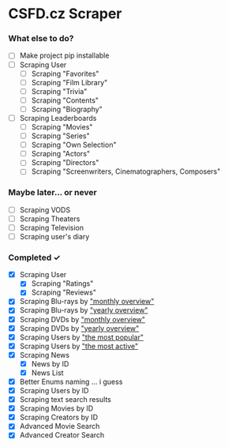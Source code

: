 # CSFD.cz Scraper

### What else to do?
- [ ] Make project pip installable
- [ ] Scraping User
  - [ ] Scraping "Favorites"
  - [ ] Scraping "Film Library"
  - [ ] Scraping "Trivia"
  - [ ] Scraping "Contents"
  - [ ] Scraping "Biography"
- [ ] Scraping Leaderboards
  - [ ] Scraping "Movies"
  - [ ] Scraping "Series"
  - [ ] Scraping "Own Selection"
  - [ ] Scraping "Actors"
  - [ ] Scraping "Directors"
  - [ ] Scraping "Screenwriters, Cinematographers, Composers"

### Maybe later... or never
- [ ] Scraping VODS
- [ ] Scraping Theaters
- [ ] Scraping Television
- [ ] Scraping user's diary

### Completed ✓
- [x] Scraping User
  - [x] Scraping "Ratings"
  - [x] Scraping "Reviews"
- [x] Scraping Blu-rays by ["monthly overview"](https://www.csfd.cz/bluray/)
- [x] Scraping Blu-rays by ["yearly overview"](https://www.csfd.cz/bluray/rocne/)
- [x] Scraping DVDs by ["monthly overview"](https://www.csfd.cz/dvd/)
- [x] Scraping DVDs by ["yearly overview"](https://www.csfd.cz/dvd/rocne/)
- [x] Scraping Users by ["the most popular"](https://www.csfd.cz/uzivatele/)
- [x] Scraping Users by ["the most active"](https://www.csfd.cz/uzivatele/nejaktivnejsi/)
- [x] Scraping News
  - [x] News by ID
  - [x] News List
- [x] Better Enums naming ... i guess
- [x] Scraping Users by ID
- [x] Scraping text search results
- [x] Scraping Movies by ID
- [x] Scraping Creators by ID
- [x] Advanced Movie Search
- [x] Advanced Creator Search